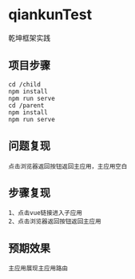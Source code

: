 # qiankunTest
乾坤框架实践

## 项目步骤
```
cd /child
npm install
npm run serve
cd /parent
npm install
npm run serve
```

## 问题复现
```
点击浏览器返回按钮返回主应用，主应用空白
```

## 步骤复现
```
1、点击vue链接进入子应用
2、点击浏览器返回按钮返回主应用
```

## 预期效果
```
主应用展现主应用路由
```
